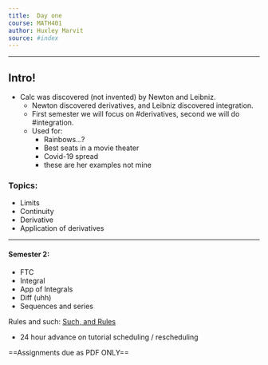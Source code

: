 ```yaml
---
title:  Day one 
course: MATH401 
author: Huxley Marvit
source: #index
---
```

---

## Intro!

- Calc was discovered (not invented) by Newton and Leibniz. 
	- Newton discovered derivatives, and Leibniz discovered integration. 
	- First semester we will focus on #derivatives, second we will do #integration. 
	- Used for:
		- Rainbows...? 
		- Best seats in a movie theater
		- Covid-19 spread 
		- these are her examples not mine

### Topics: 
- Limits
- Continuity 
- Derivative
- Application of derivatives 
--- 
#### Semester 2: 
- FTC 
- Integral 
- App of Integrals 
- Diff (uhh) 
- Sequences and series 


Rules and such: [Such, and Rules](https://stickies.io/boards/5f4032d2c2ff5f619d63b5c7#1)
- 24 hour advance on tutorial scheduling / rescheduling

==Assignments due as PDF ONLY==










